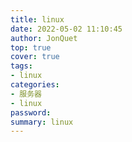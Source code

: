 ```yaml
---
title: linux
date: 2022-05-02 11:10:45
author: JonQuet
top: true
cover: true
tags:
- linux
categories:
- 服务器
- linux
password: 
summary: linux
---
```

